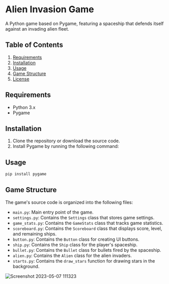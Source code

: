 # Alien Invasion Game

A Python game based on Pygame, featuring a spaceship that defends itself against an invading alien fleet.

## Table of Contents

1. [Requirements](#requirements)
2. [Installation](#installation)
3. [Usage](#usage)
4. [Game Structure](#game-structure)
5. [License](#license)

## Requirements

- Python 3.x
- Pygame

## Installation

1. Clone the repository or download the source code.
2. Install Pygame by running the following command:

## Usage
```bash
pip install pygame 
```
## Game Structure

The game's source code is organized into the following files:

- `main.py`: Main entry point of the game.
- `settings.py`: Contains the `Settings` class that stores game settings.
- `game_stats.py`: Contains the `GameStats` class that tracks game statistics.
- `scoreboard.py`: Contains the `Scoreboard` class that displays score, level, and remaining ships.
- `button.py`: Contains the `Button` class for creating UI buttons.
- `ship.py`: Contains the `Ship` class for the player's spaceship.
- `bullet.py`: Contains the `Bullet` class for bullets fired by the spaceship.
- `alien.py`: Contains the `Alien` class for the alien invaders.
- `starts.py`: Contains the `draw_stars` function for drawing stars in the background.


![Screenshot 2023-05-07 111323](https://user-images.githubusercontent.com/103477351/236686185-039e8a3d-155e-4ba3-80bd-b17b2faa7011.png)
